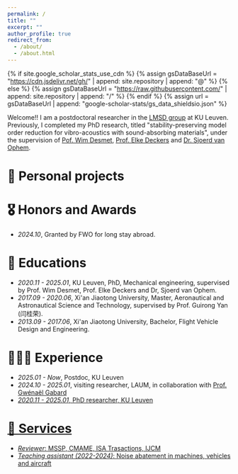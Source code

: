 ```yaml
---
permalink: /
title: ""
excerpt: ""
author_profile: true
redirect_from: 
  - /about/
  - /about.html
---
```


{% if site.google_scholar_stats_use_cdn %}
{% assign gsDataBaseUrl = "https://cdn.jsdelivr.net/gh/" | append: site.repository | append: "@" %}
{% else %}
{% assign gsDataBaseUrl = "https://raw.githubusercontent.com/" | append: site.repository | append: "/" %}
{% endif %}
{% assign url = gsDataBaseUrl | append: "google-scholar-stats/gs_data_shieldsio.json" %}

<span class='anchor' id='about-me'></span>

Welcome!! 
I am a postdoctoral researcher in the <a href='https://www.mech.kuleuven.be/en/mod'>LMSD group</a> at KU Leuven. Previously, I completed my PhD research, titled "stability-preserving model order reduction for vibro-acoustics with sound-absorbing materials", under the supervision of <a href='https://www.kuleuven.be/wieiswie/en/person/00011973'>Pof. Wim Desmet</a>, <a href='https://www.kuleuven.be/wieiswie/en/person/00059933'>Prof. Elke Deckers</a> and <a href='https://www.southampton.ac.uk/people/65mgp2/doctor-sjoerd-van-ophem'>Dr. Sjoerd van Ophem</a>.


# 📝 Personal projects 


# 🎖 Honors and Awards
- *2024.10*, Granted by FWO for long stay abroad. 

# 📖 Educations
- *2020.11 - 2025.01*, KU Leuven, PhD, Mechanical engineering, supervised by Prof. Wim Desmet, Prof. Elke Deckers and Dr, Sjoerd van Ophem.
- *2017.09 - 2020.06*, Xi'an Jiaotong University, Master, Aeronautical and Astronautical Science and Technology, supervised by Prof. Guirong Yan (闫桂荣).
- *2013.09 - 2017.06*, Xi'an Jiaotong University, Bachelor, Flight Vehicle Design and Engineering. 

# 🧗🏻‍♀️ Experience
- *2025.01 - Now*, Postdoc, KU Leuven
- *2024.10 - 2025.01*, visiting researcher, LAUM, in collaboration with <a href='https://perso.univ-lemans.fr/~ggabard/'>Prof. Gwénaël Gabard
- *2020.11 - 2025.01*, PhD researcher, KU Leuven 

# 🌟 Services
- *Reviewer*: MSSP, CMAME, ISA Trasactions, IJCM
- *Teaching assistant (2022-2024)*: Noise abatement in machines, vehicles and aircraft

